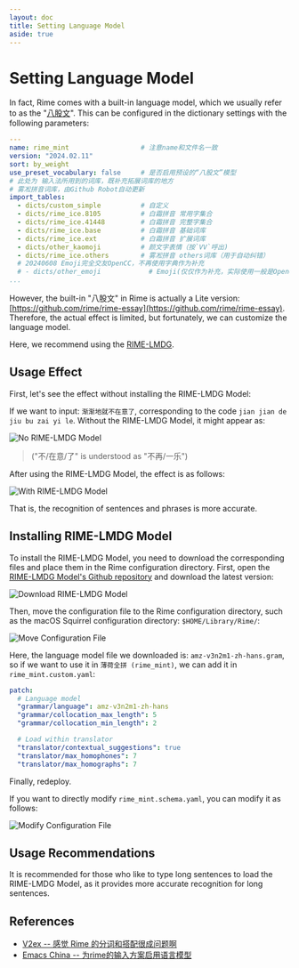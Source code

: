 ```yaml
---
layout: doc
title: Setting Language Model
aside: true
---
```


# Setting Language Model
In fact, Rime comes with a built-in language model, which we usually refer to as the "[八股文](https://github.com/lotem/rime-octagram-data)". This can be configured in the dictionary settings with the following parameters:
```yaml
---
name: rime_mint                  # 注意name和文件名一致
version: "2024.02.11"
sort: by_weight
use_preset_vocabulary: false     # 是否启用预设的“八股文”模型
# 此处为 输入法所用到的词库，既补充拓展词库的地方
# 雾凇拼音词库，由Github Robot自动更新
import_tables:
  - dicts/custom_simple          # 自定义
  - dicts/rime_ice.8105          # 白霜拼音 常用字集合
  - dicts/rime_ice.41448         # 白霜拼音 完整字集合
  - dicts/rime_ice.base          # 白霜拼音 基础词库
  - dicts/rime_ice.ext           # 白霜拼音 扩展词库
  - dicts/other_kaomoji          # 颜文字表情（按`VV`呼出)
  - dicts/rime_ice.others        # 雾凇拼音 others词库（用于自动纠错）
  # 20240608 Emoji完全交友OpenCC，不再使用字典作为补充
  # - dicts/other_emoji            # Emoji(仅仅作为补充，实际使用一般是OpenCC生效)
...
```

However, the built-in "八股文" in Rime is actually a Lite version: [https://github.com/rime/rime-essay](https://github.com/rime/rime-essay). Therefore, the actual effect is limited, but fortunately, we can customize the language model.

Here, we recommend using the [RIME-LMDG](https://github.com/amzxyz/RIME-LMDG).

## Usage Effect
First, let's see the effect without installing the RIME-LMDG Model:

If we want to input: `渐渐地就不在意了`, corresponding to the code `jian jian de jiu bu zai yi le`. Without the RIME-LMDG Model, it might appear as:

![No RIME-LMDG Model](/image/guide/noLMDG.webp)

> ("不/在意/了" is understood as "不再/一乐")

After using the RIME-LMDG Model, the effect is as follows:

![With RIME-LMDG Model](/image/guide/withLMDG.webp)

That is, the recognition of sentences and phrases is more accurate.

## Installing RIME-LMDG Model

To install the RIME-LMDG Model, you need to download the corresponding files and place them in the Rime configuration directory. First, open the [RIME-LMDG Model's Github repository](https://github.com/amzxyz/RIME-LMDG/releases) and download the latest version:

![Download RIME-LMDG Model](/image/guide/downloadLMDG.webp)

Then, move the configuration file to the Rime configuration directory, such as the macOS Squirrel configuration directory: `$HOME/Library/Rime/`:

![Move Configuration File](/image/guide/moveLMDG.webp)

Here, the language model file we downloaded is: `amz-v3n2m1-zh-hans.gram`, so if we want to use it in `薄荷全拼 (rime_mint)`, we can add it in `rime_mint.custom.yaml`:

```yaml
patch:
  # Language model
  "grammar/language": amz-v3n2m1-zh-hans
  "grammar/collocation_max_length": 5
  "grammar/collocation_min_length": 2

  # Load within translator
  "translator/contextual_suggestions": true
  "translator/max_homophones": 7
  "translator/max_homographs": 7
```

Finally, redeploy.

If you want to directly modify `rime_mint.schema.yaml`, you can modify it as follows:

![Modify Configuration File](/image/guide/modifySchemaWithLMDG.webp)

## Usage Recommendations
It is recommended for those who like to type long sentences to load the RIME-LMDG Model, as it provides more accurate recognition for long sentences.

## References
- [V2ex -- 感觉 Rime 的分词和搭配很成问题啊](https://www.v2ex.com/t/1097614)
- [Emacs China -- 为rime的输入方案启用语言模型](https://emacs-china.org/t/rime/28508)